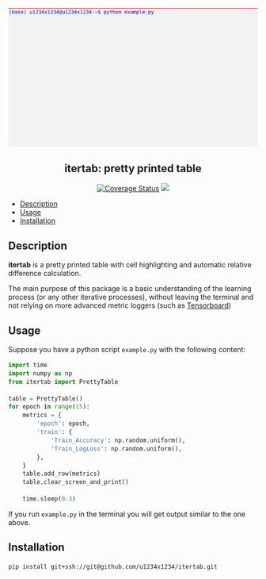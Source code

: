 

<div align="center" text-align="center">
  <img src="media/demo.gif" itle="itertab">
  <h2> itertab: pretty printed table </h2>
  <a href='https://coveralls.io/github/u1234x1234/itertab?branch=master'><img src='https://coveralls.io/repos/github/u1234x1234/itertab/badge.svg?branch=master' alt='Coverage Status' /></a>
  <a href='https://travis-ci.org/u1234x1234/itertab'><img src='https://travis-ci.org/u1234x1234/itertab.svg?branch=master' /></a>
</div>

- [Description](#description)
- [Usage](#usage)
- [Installation](#installation)

## Description

**itertab** is a pretty printed table with cell highlighting and automatic relative difference calculation.

The main purpose of this package is a basic understanding of the learning process (or any other iterative processes), without leaving the terminal and not relying on more advanced metric loggers (such as [Tensorboard](https://www.tensorflow.org/guide/summaries_and_tensorboard))


## Usage

Suppose you have a python script `example.py` with the following content:

```python
import time
import numpy as np
from itertab import PrettyTable

table = PrettyTable()
for epoch in range(15):
    metrics = {
        'epoch': epoch,
        'train': {
            'Train_Accuracy': np.random.uniform(),
            'Train_LogLoss': np.random.uniform(),
        },
    }
    table.add_row(metrics)
    table.clear_screen_and_print()

    time.sleep(0.3)
```

If you run `example.py` in the terminal you will get output similar to the one above.

## Installation

```bash
pip install git+ssh://git@github.com/u1234x1234/itertab.git
```
